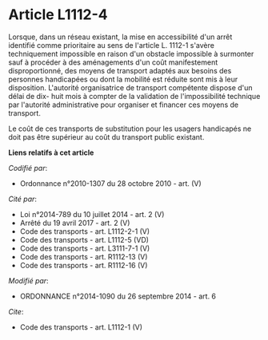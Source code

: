 # Article L1112-4

Lorsque, dans un réseau existant, la mise en accessibilité d'un arrêt identifié comme prioritaire au sens de l'article L.
1112-1 s'avère techniquement impossible en raison d'un obstacle impossible à surmonter sauf à procéder à des aménagements
d'un coût manifestement disproportionné, des moyens de transport adaptés aux besoins des personnes handicapées ou dont la
mobilité est réduite sont mis à leur disposition. L'autorité organisatrice de transport compétente dispose d'un délai de dix-
huit mois à compter de la validation de l'impossibilité technique par l'autorité administrative pour organiser et financer
ces moyens de transport. 

Le coût de ces transports de substitution pour les usagers handicapés ne doit pas être supérieur au coût du transport public
existant.

**Liens relatifs à cet article**

_Codifié par_:

  - Ordonnance n°2010-1307 du 28 octobre 2010 - art. (V)

_Cité par_:

  - Loi n°2014-789 du 10 juillet 2014 - art. 2 (V)
  - Arrêté du 19 avril 2017 - art. 2 (V)
  - Code des transports - art. L1112-2-1 (V)
  - Code des transports - art. L1112-5 (VD)
  - Code des transports - art. L3111-7-1 (V)
  - Code des transports - art. R1112-13 (V)
  - Code des transports - art. R1112-16 (V)

_Modifié par_:

  - ORDONNANCE n°2014-1090 du 26 septembre 2014 - art. 6

_Cite_:

  - Code des transports - art. L1112-1 (V)
